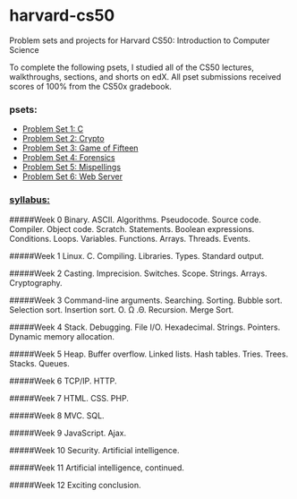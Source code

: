 # harvard-cs50
Problem sets and projects for Harvard CS50: Introduction to Computer Science

To complete the following psets, I studied all of the CS50 lectures, walkthroughs, sections, and shorts on edX. All pset submissions received scores of 100% from the CS50x gradebook.

### psets:
- [Problem Set 1: C](https://cdn.cs50.net/2015/x/psets/1/pset1/pset1.html)
- [Problem Set 2: Crypto](http://cdn.cs50.net/2016/x/psets/2/pset2/pset2.html)
- [Problem Set 3: Game of Fifteen](http://cdn.cs50.net/2016/x/psets/3/pset3/pset3.html)
- [Problem Set 4: Forensics](http://cdn.cs50.net/2016/x/psets/4/pset4/pset4.html)
- [Problem Set 5: Mispellings](http://cdn.cs50.net/2016/x/psets/5/pset5/pset5.html)
- [Problem Set 6: Web Server](http://cdn.cs50.net/2016/x/psets/6/pset6/pset6.html)


### [syllabus:](http://cdn.cs50.net/2016/x/references/syllabus/syllabus.html)
#####Week 0
Binary. ASCII. Algorithms. Pseudocode. Source code. Compiler. Object code. Scratch. Statements. Boolean expressions. Conditions. Loops. Variables. Functions. Arrays. Threads. Events.

#####Week 1
Linux. C. Compiling. Libraries. Types. Standard output.

#####Week 2
Casting. Imprecision. Switches. Scope. Strings. Arrays. Cryptography.

#####Week 3
Command-line arguments. Searching. Sorting. Bubble sort. Selection sort. Insertion sort. O. Ω .Θ. Recursion. Merge Sort.

#####Week 4
Stack. Debugging. File I/O. Hexadecimal. Strings. Pointers. Dynamic memory allocation.

#####Week 5
Heap. Buffer overflow. Linked lists. Hash tables. Tries. Trees. Stacks. Queues.

#####Week 6
TCP/IP. HTTP.

#####Week 7
HTML. CSS. PHP.

#####Week 8
MVC. SQL.

#####Week 9
JavaScript. Ajax.

#####Week 10
Security. Artificial intelligence.

#####Week 11
Artificial intelligence, continued.

#####Week 12
Exciting conclusion.
